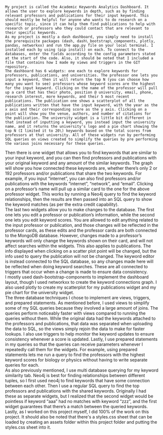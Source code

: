 	My project is called the Academic Keywords Analytics Dashboard. It allows the user to explore keywords in depth, such as by finding relevant professors and publications for their input keyword. This should mostly be helpful for anyone who wants to do research on a specific topic, since it can help them find publications to help with research or professors who they could contact that are relevant to their specific keywords.   
	As my project is mostly a dash dashboard, you simply need to install the prerequisite packages (dash, dash\_bootstrap\_components, plotly, pandas, networkxx) and run the app.py file on your local terminal. I installed each by using (pip install) on each. To connect to the databases, enter the fields according to the config parameters stated at the start of the code. Also, it should be noted that I included a file that contains how I made my views and triggers in the GIT repository.  
	The dashboard has 6 widgets: one each to explore keywords for professors, publications, and universities. The professor one lets you input a keyword, then it will return the top N (you can choose how many you want to see) professors whose keyword scores are the highest for the input keyword. Clicking on the name of the professor will pull up a card that has their photo, position @ university, email, phone, research interest, more keywords, and their 5 most recent publications. The publication one shows a scatterplot of all the publications written that have the input keyword, with the year as the x axis and their corresponding score as the y axis. Clicking on a point will show you the venue, authors, and number of citations for the publication. The university widget is a little bit different in that instead of inputting a keyword, you instead input the university name, and it returns the university’s logo and a pie chart showing the top N (I limited it to 20\) keywords based on the total scores from professors at that university. All of these widgets run by performing SQL queries on views created to simplify the queries by pre performing the various joins necessary for these queries.  
Then there is one widget that allows you to find keywords that are similar to your input keyword, and you can then find professors and publications with your original keyword and any amount of the similar keywords. The graph will show you how connected these keywords are, whether there’s only 2 or 192 professors and/or publications that share the two keywords. For example, if you input “internet”, you can also find professors and/or publications with the keywords “internet”, “network”, and “email”. Clicking on a professor’s name will pull up a similar card to the one for the above professor widget. This works by running a Neo4j query to find the keyword relationships, then the results are then passed into an SQL query to show the keyword matches (as per the extra credit capability).   
The last two widgets allow you to make changes to the database. The first one lets you edit a professor or publication’s information, while the second one lets you edit keyword scores. You are allowed to edit anything related to the input professor or publication, and those changes will be reflected in the professor cards, as these edits and the professor cards are both connected to the MongoDB database. However, changes made to a professor’s keywords will only change the keywords shown on their card, and will not affect searches within the widgets. This also applies to publications. The info displayed when clicking on a scatter plot point will be changed, but the info used to query the publication will not be changed. The keyword editor is instead connected to the SQL database, so any changes made here will be reflected when doing keyword searches. These are all connected to triggers that occur when a change is made to ensure data consistency.   
I mostly used dash-bootstrap-components to implement the dashboard layout, though I used networkxx to create the keyword connections graph. I also used plotly to create my scatterplot for my publications widget and my pie chart for the university widget.   
The three database techniques I chose to implement are views, triggers, and prepared statements. As mentioned before, I used views to simplify some of my SQL queries because they involved a large amount of joins. The queries perform noticeably faster with views compared to running the queries without them. While the original data had the keywords attached to the professors and publications, that data was separated when uploading the data to SQL, so the views simply rejoin the data to make for faster lookups. I also use triggers to help monitor the keyword updates to ensure consistency whenever a score is updated. Lastly, I use prepared statements in my queries so that the queries can receive parameters whenever I repeatedly call them for the widgets. For example, using prepared statements lets me run a query to find the professors with the highest keyword scores for biology or physics without having to write separate queries for each.   
As also previously mentioned, I use multi database querying for my keyword similarity tab. Neo4j is best for finding relationships between different tuples, so I first used neo4j to find keywords that have some connection between each other. Then I use a regular SQL query to find the top professors and publications with the shared keywords. Originally I had these as separate widgets, but I realized that the second widget would be pointless if keyword “aaa” had no matches with keyword “zzz”, and the first widget guarantees that there’s a match between the queried keywords.  
Lastly, as I worked on this project myself, I did 100% of the work on this project. It should also be noted that there's a styles.css sheet that can be loaded by creating an assets folder within this project folder and putting the styles.css sheet into it.
